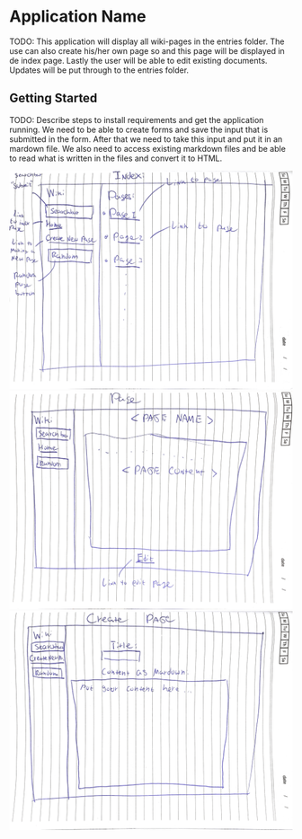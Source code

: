 # Application Name

TODO: This application will display all wiki-pages in the entries folder.
The use can also create his/her own page so and this page will be displayed in de index page.
Lastly the user will be able to edit existing documents. Updates will be put through to the entries folder.


## Getting Started

TODO: Describe steps to install requirements and get the application running.
We need to be able to create forms and save the input that is submitted in the form. After that we need to take this input and put it in an mardown file. We also need to access existing markdown files and be able to read what is written in the files and convert it to HTML.

![alt text for screen readers](/sketches/Sketch0.PNG "Index page")
![alt text for screen readers](/sketches/Sketch1.PNG "Index page")
![alt text for screen readers](/sketches/Sketch2.PNG "Index page")
